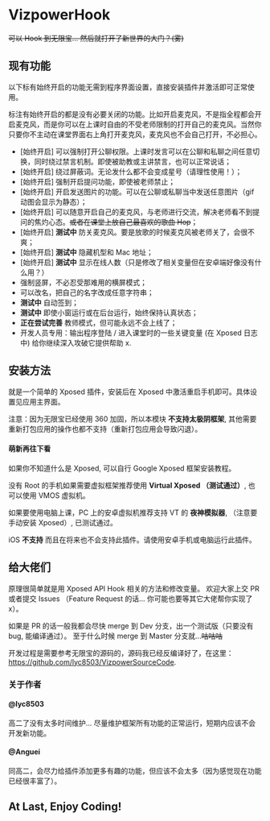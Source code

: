 # VizpowerHook
~~可以 Hook 到无限宝... 然后就打开了新世界的大门？(雾)~~

## 现有功能

以下标有始终开启的功能无需到程序界面设置，直接安装插件并激活即可正常使用。

标注有始终开启的都是没有必要关闭的功能。比如开启麦克风，不是指全程都会开启麦克风，而是你可以在上课时自由的不受老师限制的打开自己的麦克风。当然你只要你不主动在课堂界面右上角打开麦克风，麦克风也不会自己打开，不必担心。

- [始终开启] 可以强制打开公聊权限。上课时发言可以在公聊和私聊之间任意切换，同时绕过禁言机制。即使被助教或主讲禁言，也可以正常说话；
- [始终开启] 绕过屏蔽词。无论发什么都不会变成星号（请理性使用！）；
- [始终开启] 强制开启提问功能，即使被老师禁止；
- [始终开启] 开启发送图片的功能。可以在公聊或私聊当中发送任意图片（gif 动图会显示为静态）；
- [始终开启] 可以随意开启自己的麦克风，与老师进行交流，解决老师看不到提问的焦灼心态。~~或者在课堂上放自己最喜欢的歌曲 Hop~~；
- [始终开启] **测试中** 防关麦克风。要是放歌的时候麦克风被老师关了，会很不爽；
- [始终开启] **测试中** 隐藏机型和 Mac 地址；
- [始终开启] **测试中** 显示在线人数（只是修改了相关变量但在安卓端好像没有什么用？）
- 强制竖屏，不必忍受那难用的横屏模式；
- 可以改名，把自己的名字改成任意字符串；
- **测试中** 自动签到；
- **测试中** 即使小窗运行或在后台运行，始终保持认真状态；
- **正在尝试完善** 教师模式，但可能永远不会上线了；
- 开发人员专用：输出程序登陆 / 进入课堂时的一些关键变量 (在 Xposed 日志中) 给你继续深入攻破它提供帮助 x.

## 安装方法
就是一个简单的 Xposed 插件，安装后在 Xposed 中激活重启手机即可。具体设置见应用主界面。

注意：因为无限宝已经使用 360 加固，所以本模块 **不支持太极阴框架**, 其他需要重新打包应用的操作也都不支持（重新打包应用会导致闪退）。

#### 萌新再往下看
如果你不知道什么是 Xposed, 可以自行 Google Xposed 框架安装教程。

没有 Root 的手机如果需要虚拟框架推荐使用 **Virtual Xposed （测试通过）**, 也可以使用 VMOS 虚拟机。

如果要使用电脑上课，PC 上的安卓虚拟机推荐支持 VT 的 **夜神模拟器**, （注意要手动安装 Xposed）, 已测试通过。

iOS **不支持** 而且在将来也不会支持此插件。请使用安卓手机或电脑运行此插件。

## 给大佬们
原理很简单就是用 Xposed API Hook 相关的方法和修改变量。
欢迎大家上交 PR 或者提交 Issues （Feature Request 的话... 你可能也要等其它大佬帮你实现了 x）。

如果是 PR 的话一般我都会尽快 merge 到 Dev 分支，出一个测试版（只要没有 bug, 能编译通过）。
至于什么时候 merge 到 Master 分支就...~~咕咕咕~~

开发过程是需要参考无限宝的源码的，源码我已经反编译好了，在这里：https://github.com/lyc8503/VizpowerSourceCode.

### 关于作者

#### @lyc8503
高二了没有太多时间维护... 尽量维护框架所有功能的正常运行，短期内应该不会开发新功能。

#### @Anguei
同高二，会尽力给插件添加更多有趣的功能，但应该不会太多（因为感觉现在功能已经很丰富了）。

## At Last, Enjoy Coding!